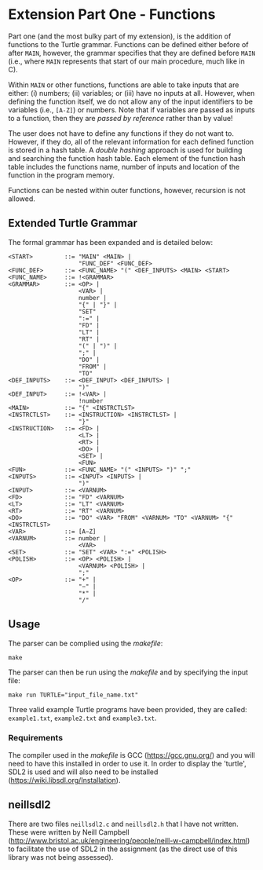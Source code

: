 # Extension Part One - Functions
Part one (and the most bulky part of my extension), is the addition of functions to the Turtle grammar. Functions can be defined either before of after ```MAIN```, however, the grammar specifies that they are defined before ```MAIN``` (i.e., where ```MAIN``` represents that start of our main procedure, much like in C). 

Within ```MAIN``` or other functions, functions are able to take inputs that are either: (i) numbers; (ii) variables; or (iii) have no inputs at all. However, when defining the function itself, we do not allow any of the input identifiers to be variables (i.e., ```[A-Z]```) or numbers. Note that if variables are passed as inputs to a function, then they are *passed by reference* rather than by value!

The user does not have to define any functions if they do not want to. However, if they do, all of the relevant information for each defined function is stored in a hash table. A *double hashing* approach is used for building and searching the function hash table. Each element of the function hash table includes the functions name, number of inputs and location of the function in the program memory. 

Functions can be nested within outer functions, however, recursion is not allowed.

## Extended Turtle Grammar
The formal grammar has been expanded and is detailed below: 

```
<START>         ::= "MAIN" <MAIN> |  
                    "FUNC_DEF" <FUNC_DEF>
<FUNC_DEF>      ::= <FUNC_NAME> "(" <DEF_INPUTS> <MAIN> <START>
<FUNC_NAME>     ::= !<GRAMMAR>
<GRAMMAR>       ::= <OP> | 
                    <VAR> | 
                    number | 
                    "{" | "}" | 
                    "SET"
                    ":=" | 
                    "FD" | 
                    "LT" | 
                    "RT" | 
                    "(" | ")" |
                    ";" | 
                    "DO" | 
                    "FROM" | 
                    "TO"       
<DEF_INPUTS>    ::= <DEF_INPUT> <DEF_INPUTS> | 
                    ")"
<DEF_INPUT>     ::= !<VAR> | 
                    !number
<MAIN>          ::= "{" <INSTRCTLST>
<INSTRCTLST>    ::= <INSTRUCTION> <INSTRCTLST> | 
                    "}"
<INSTRUCTION>   ::= <FD> | 
                    <LT> | 
                    <RT> | 
                    <DO> | 
                    <SET> | 
                    <FUN>
<FUN>           ::= <FUNC_NAME> "(" <INPUTS> ")" ";"
<INPUTS>        ::= <INPUT> <INPUTS> | 
                    ")"
<INPUT>         ::= <VARNUM>
<FD>            ::= "FD" <VARNUM>
<LT>            ::= "LT" <VARNUM>
<RT>            ::= "RT" <VARNUM>
<DO>            ::= "DO" <VAR> "FROM" <VARNUM> "TO" <VARNUM> "{" <INSTRCTLST>    
<VAR>           ::= [A−Z]
<VARNUM>        ::= number | 
                    <VAR>
<SET>           ::= "SET" <VAR> ":=" <POLISH>
<POLISH>        ::= <OP> <POLISH> | 
                    <VARNUM> <POLISH> | 
                    ";"
<OP>            ::= "+" |  
                    "−" | 
                    "*" | 
                    "/"
```

## Usage
The parser can be complied using the *makefile*:
```
make
```

The parser can then be run using the *makefile* and by specifying the input file:
```
make run TURTLE="input_file_name.txt"
```

Three valid example Turtle programs have been provided, they are called: ```example1.txt```, ```example2.txt``` and ```example3.txt```.

### Requirements
The compiler used in the *makefile* is GCC (https://gcc.gnu.org/) and you will need to have this installed in order to use it. In order to display the 'turtle', SDL2 is used and will also need to be installed (https://wiki.libsdl.org/Installation).

## neillsdl2
There are two files ```neillsdl2.c``` and ```neillsdl2.h``` that I have not written. These were written by Neill Campbell (http://www.bristol.ac.uk/engineering/people/neill-w-campbell/index.html) to facilitate the use of SDL2 in the assignment (as the direct use of this library was not being assessed).
